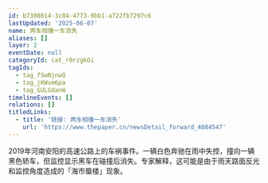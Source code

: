 ```yaml
---
id: b7380814-3c84-4773-9bb1-a722fb7297c6
lastUpdated: '2025-06-07'
name: 两车相撞一车消失
aliases: []
layer: 2
eventDate: null
categoryId: cat_r0rzgkOi
tagIds:
  - tag_fSwNjnwQ
  - tag_jKWvm6pa
  - tag_GULGdanW
timelineEvents: []
relations: []
titledLinks:
  - title: '链接: 两车相撞一车消失'
    url: 'https://www.thepaper.cn/newsDetail_forward_4084547'
---
```

2019年河南安阳的高速公路上的车祸事件。一辆白色奔驰在雨中失控，撞向一辆黑色轿车，但监控显示黑车在碰撞后消失。专家解释，这可能是由于雨天路面反光和监控角度造成的「海市蜃楼」现象。
